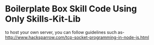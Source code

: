 # Boilerplate Box Skill Code Using Only Skills-Kit-Lib

to host your own server, you can follow guidelines such as- http://www.hacksparrow.com/tcp-socket-programming-in-node-js.html
